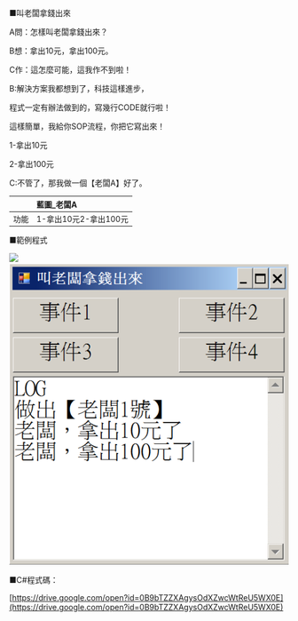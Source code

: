 ■叫老闆拿錢出來

A問：怎樣叫老闆拿錢出來？

B想：拿出10元，拿出100元。

C作：這怎麼可能，這我作不到啦！

B:解決方案我都想到了，科技這樣進步，

程式一定有辦法做到的，寫幾行CODE就行啦！

這樣簡單，我給你SOP流程，你把它寫出來！

1-拿出10元

2-拿出100元

C:不管了，那我做一個【老闆A】好了。

|  | 藍圖\_老闆A |
| :--- | :--- |
| 功能 | 1-拿出10元2-拿出100元 |

■範例程式

![](file:///D:\TEMP\msohtml1\08\clip_image002.jpg)![](/assets/002_1_叫老闆拿錢出來_20170801.PNG)

■C\#程式碼：

[https://drive.google.com/open?id=0B9bTZZXAgysOdXZwcWtReU5WX0E](https://drive.google.com/open?id=0B9bTZZXAgysOdXZwcWtReU5WX0E)

